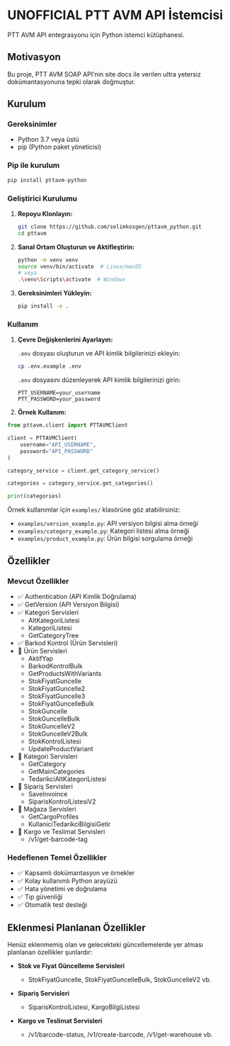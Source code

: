 # UNOFFICIAL PTT AVM API İstemcisi

PTT AVM API entegrasyonu için Python istemci kütüphanesi. 

## Motivasyon

Bu proje, PTT AVM SOAP API'nin site docs ile verilen ultra yetersiz dokümantasyonuna tepki olarak doğmuştur.

## Kurulum

### Gereksinimler

- Python 3.7 veya üstü
- pip (Python paket yöneticisi)

### Pip ile kurulum

```bash
pip install pttavm-python
```

### Geliştirici Kurulumu

1. **Repoyu Klonlayın:**

   ```bash
   git clone https://github.com/selimkosgen/pttavm_python.git
   cd pttavm
   ```

2. **Sanal Ortam Oluşturun ve Aktifleştirin:**

   ```bash
   python -m venv venv
   source venv/bin/activate  # Linux/macOS
   # veya
   .\venv\Scripts\activate  # Windows
   ```

3. **Gereksinimleri Yükleyin:**

   ```bash
   pip install -e .
   ```

### Kullanım

1. **Çevre Değişkenlerini Ayarlayın:**

   `.env` dosyası oluşturun ve API kimlik bilgilerinizi ekleyin:

   ```bash
   cp .env.example .env
   ```

   `.env` dosyasını düzenleyerek API kimlik bilgilerinizi girin:

   ```
   PTT_USERNAME=your_username
   PTT_PASSWORD=your_password
   ```

2. **Örnek Kullanım:**

```python
from pttavm.client import PTTAVMClient

client = PTTAVMClient(
    username="API_USERNAME",
    password="API_PASSWORD"
)

category_service = client.get_category_service()

categories = category_service.get_categories()

print(categories)
```

Örnek kullanımlar için `examples/` klasörüne göz atabilirsiniz:

- `examples/version_example.py`: API versiyon bilgisi alma örneği
- `examples/category_example.py`: Kategori listesi alma örneği 
- `examples/product_example.py`: Ürün bilgisi sorgulama örneği


## Özellikler

### Mevcut Özellikler

- ✅ Authentication (API Kimlik Doğrulama)
- ✅ GetVersion (API Versiyon Bilgisi)
- ✅ Kategori Servisleri
  - AltKategoriListesi
  - KategoriListesi 
  - GetCategoryTree
- ✅ Barkod Kontrol (Ürün Servisleri)
- 🔴 Ürün Servisleri
  - AktifYap
  - BarkodKontrolBulk
  - GetProductsWithVariants
  - StokFiyatGuncelle
  - StokFiyatGuncelle2 
  - StokFiyatGuncelle3
  - StokFiyatGuncelleBulk
  - StokGuncelle
  - StokGuncelleBulk
  - StokGuncelleV2
  - StokGuncelleV2Bulk
  - StokKontrolListesi
  - UpdateProductVariant
- 🔴 Kategori Servisleri
  - GetCategory
  - GetMainCategories
  - TedarikciAltKategoriListesi
- 🔴 Sipariş Servisleri
  - SaveInvoince
  - SiparisKontrolListesiV2
- 🔴 Mağaza Servisleri
  - GetCargoProfiles
  - KullaniciTedarikciBilgisiGetir
- 🔴 Kargo ve Teslimat Servisleri
  - /v1/get-barcode-tag


### Hedeflenen Temel Özellikler

- ✅ Kapsamlı dokümantasyon ve örnekler
- ✅ Kolay kullanımlı Python arayüzü
- ✅ Hata yönetimi ve doğrulama
- ✅ Tip güvenliği
- ✅ Otomatik test desteği

## Eklenmesi Planlanan Özellikler

Henüz eklenmemiş olan ve gelecekteki güncellemelerde yer alması planlanan özellikler şunlardır:

- **Stok ve Fiyat Güncelleme Servisleri**
  - StokFiyatGuncelle, StokFiyatGuncelleBulk, StokGuncelleV2 vb.

- **Sipariş Servisleri**
  - SiparisKontrolListesi, KargoBilgiListesi

- **Kargo ve Teslimat Servisleri**
  - /v1/barcode-status, /v1/create-barcode, /v1/get-warehouse vb.
